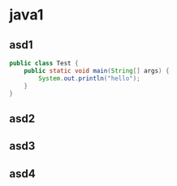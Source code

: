 # java1
## asd1
```java
public class Test {
    public static void main(String[] args) {
        System.out.println("hello");
    }
}
```
## asd2
## asd3
## asd4
